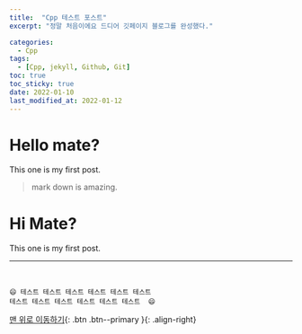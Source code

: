 ```yaml
---
title:  "Cpp 테스트 포스트"
excerpt: "정말 처음이에요 드디어 깃페이지 블로그를 완성했다."

categories:
  - Cpp
tags:
  - [Cpp, jekyll, Github, Git]
toc: true
toc_sticky: true
date: 2022-01-10
last_modified_at: 2022-01-12
---
```


# Hello mate?  

 This one is my first post.
> mark down is amazing.


# Hi Mate?  
 
 This one is my first post.

  ***
<br>

    😄 테스트 테스트 테스트 테스트 테스트 테스트
    테스트 테스트 테스트 테스트 테스트 테스트  😄

[맨 위로 이동하기](#){: .btn .btn--primary }{: .align-right}